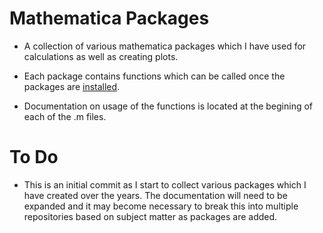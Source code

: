 # Mathematica Packages
-  A collection of various mathematica packages which I have used for
calculations as well as creating plots.

-  Each package contains functions which can be called once the 
packages are [installed](https://support.wolfram.com/5648?src=mathematica).

- Documentation on usage of the functions is located at the begining of 
each of the .m files.

# To Do
- This is an initial commit as I start to collect various packages which 
I have created over the years. The documentation will need to be expanded 
and it may become necessary to break this into multiple repositories based 
on subject matter as packages are added.
